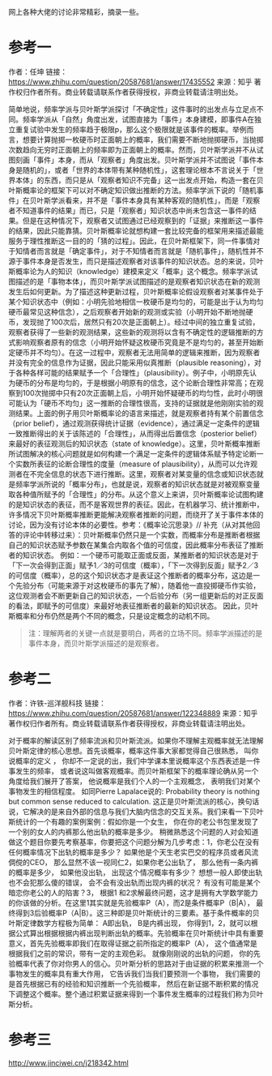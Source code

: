网上各种大佬的讨论非常精彩，摘录一些。

# 参考一
作者：任坤
链接：https://www.zhihu.com/question/20587681/answer/17435552
来源：知乎
著作权归作者所有。商业转载请联系作者获得授权，非商业转载请注明出处。

简单地说，频率学派与贝叶斯学派探讨「不确定性」这件事时的出发点与立足点不同。频率学派从「自然」角度出发，试图直接为「事件」本身建模，即事件A在独立重复试验中发生的频率趋于极限p，那么这个极限就是该事件的概率。举例而言，想要计算抛掷一枚硬币时正面朝上的概率，我们需要不断地抛掷硬币，当抛掷次数趋向无穷时正面朝上的频率即为正面朝上的概率。然而，贝叶斯学派并不从试图刻画「事件」本身，而从「观察者」角度出发。贝叶斯学派并不试图说「事件本身是随机的」，或者「世界的本体带有某种随机性」，这套理论根本不言说关于「世界本体」的东西，而只是从「观察者知识不完备」这一出发点开始，构造一套在贝叶斯概率论的框架下可以对不确定知识做出推断的方法。频率学派下说的「随机事件」在贝叶斯学派看来，并不是「事件本身具有某种客观的随机性」，而是「观察者不知道事件的结果」而已，只是「观察者」知识状态中尚未包含这一事件的结果。但是在这种情况下，观察者又试图通过已经观察到的「证据」来推断这一事件的结果，因此只能靠猜。贝叶斯概率论就想构建一套比较完备的框架用来描述最能服务于理性推断这一目的的「猜的过程」。因此，在贝叶斯框架下，同一件事情对于知情者而言就是「确定事件」，对于不知情者而言就是「随机事件」，随机性并不源于事件本身是否发生，而只是描述观察者对该事件的知识状态。总的来说，贝叶斯概率论为人的知识（knowledge）建模来定义「概率」这个概念。频率学派试图描述的是「事物本体」，而贝叶斯学派试图描述的是观察者知识状态在新的观测发生后如何更新。为了描述这种更新过程，贝叶斯概率论假设观察者对某事件处于某个知识状态中（例如：小明先验地相信一枚硬币是均匀的，可能是出于认为均匀硬币最常见这种信念），之后观察者开始新的观测或实验（小明开始不断地抛硬币，发现抛了100次后，居然只有20次是正面朝上）。经过中间的独立重复试验，观察者获得了一些新的观测结果，这些新的观测将以含有不确定性的逻辑推断的方式影响观察者原有的信念（小明开始怀疑这枚硬币究竟是不是均匀的，甚至开始断定硬币并不均匀）。在这一过程中，观察者无法用简单的逻辑来推断，因为观察者并没有完全的信息作为证据，因此只能采用似真推断（plausible reasoning），对于各种各样可能的结果赋予一个「合理性」（plausibility）。例子中，小明原先认为硬币的分布是均匀的，于是根据小明原有的信念，这个论断合理性非常高；在观察到100次抛掷中只有20次正面朝上后，小明开始怀疑硬币的均匀性，此时小明很可能认为「硬币不均匀」这一推断的合理性很高，支持的证据就是他刚刚实验的观测结果。上面的例子用贝叶斯概率论的语言来描述，就是观察者持有某个前置信念（prior belief），通过观测获得统计证据（evidence），通过满足一定条件的逻辑一致推断得出的关于该陈述的「合理性」，从而得出后置信念（posterior belief）来最好的表征观测后的知识状态（state of knowledge）。这里，贝叶斯概率推断所试图解决的核心问题就是如何构建一个满足一定条件的逻辑体系赋予特定论断一个实数所表征的论断合理性的度量（measure of plausibility），从而可以允许观测者在不完全信息的状态下进行推断。这里，观察者对某变量的信念或知识状态就是频率学派所说的「概率分布」，也就是说，观察者的知识状态就是对被观察变量取各种值所赋予的「合理性」的分布。从这个意义上来讲，贝叶斯概率论试图构建的是知识状态的表征，而不是客观世界的表征。因此，在机器学习、统计推断中，许多情况下贝叶斯概率推断更能解决观察者推断的问题，而绕开了关于事件本体的讨论，因为没有讨论本体的必要性。参考：《概率论沉思录》// 补充（从对其他回答的评论中转移过来）：贝叶斯概率仍然只是一个实数，而概率分布是推断者根据自己的知识状态赋予参数在某集合内取各个值的可信度，因此概率分布表征了推断者的知识状态。 例如：一个硬币可能取正面或反面，某推断者的知识状态是对于「下一次会得到正面」赋予1／3的可信度（概率），「下一次得到反面」赋予2／3的可信度（概率），总的这个知识状态才是表证这个推断者的概率分布，这边是一个先验分布（可能来源于对这枚硬币的事先了解），随着他一直投掷硬币作实验，这位观测者会不断更新自己的知识状态，一个后验分布（另一组更新后的对正反面的看法，即赋予的可信度）来最好地表征推断者的最新的知识状态。 因此，贝叶斯概率和分布仍然是两个不同的概念，只是设定概念的动机不同。

> 注：理解两者的关键一点就是要明白，两者的立场不同。频率学派描述的是事件本身，而贝叶斯学派描述的是观察者。


# 参考二
作者：许铁-巡洋舰科技
链接：https://www.zhihu.com/question/20587681/answer/122348889
来源：知乎
著作权归作者所有。商业转载请联系作者获得授权，非商业转载请注明出处。

对于概率的解读区别了频率流派和贝叶斯流派。如果你不理解主观概率就无法理解贝叶斯定律的核心思想。首先谈概率，概率这件事大家都觉得自己很熟悉， 叫你说概率的定义 ， 你却不一定说的出，我们中学课本里说概率这个东西表述是一件事发生的频率， 或者说这叫做客观概率。而贝叶斯框架下的概率理论确从另一个角度给我们展开了答案， 他说概率是我们个人的一个主观概念， 表明我们对某个事物发生的相信程度。 如同Pierre Lapalace说的: Probability theory is nothing but common sense reduced to calculation. 这正是贝叶斯流派的核心，换句话说，它解决的是来自外部的信息与我们大脑内信念的交互关系。我们来看一下贝叶斯统计的一个有趣的案例案例：假如你是一个女生， 你在你的老公书包里发现了一个别的女人的内裤那么他出轨的概率是多少。 稍微熟悉这个问题的人对会知道做这个题目你要先考察基率，你要把这个问题分解为几步考虑：1，你老公在没有任何概率情况下出轨的概率是多少？ 如果他是个天生老实巴交的程序员或者风流倜傥的CEO， 那么显然不该一视同仁2，如果你老公出轨了， 那么他有一条内裤的概率是多少， 如果他没出轨， 出现这个情况概率有多少？ 想想一般人即使出轨也不会犯那么傻的错误， 会不会有没出轨而出现内裤的状况？ 有没有可能是某个暗恋你老公的人的陷害？3， 根据1 和2求解最终问题，这才是拥有大学数学能力的你该做的分析。在这里1其实就是先验概率P（A），而2是条件概率P（B|A）， 最终得到3后验概率P（A|B）。这三种即是贝叶斯统计的三要素。基于条件概率的贝叶斯定律数学方程极为简单： A即出轨， B是内裤出现， 你得到1，2，就可以根据公式算出根据根据内裤出现判断出轨的概率。先验概率在贝叶斯统计中具有重要意义，首先先验概率即我们在取得证据之前所指定的概率P（A）， 这个值通常是根据我们之前的常识，带有一定的主观色彩。 就像刚刚说的出轨的问题， 你的先验概率代表了你对你男人的信心。贝叶斯分析的思路对于由证据的积累来推测一个事物发生的概率具有重大作用， 它告诉我们当我们要预测一个事物， 我们需要的是首先根据已有的经验和知识推断一个先验概率， 然后在新证据不断积累的情况下调整这个概率。整个通过积累证据来得到一个事件发生概率的过程我们称为贝叶斯分析。

# 参考三
http://www.jinciwei.cn/j218342.html
